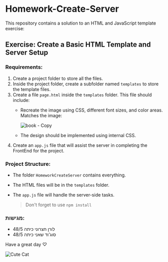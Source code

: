 # Homework-Create-Server

This repository contains a solution to an HTML and JavaScript template exercise:

## Exercise: Create a Basic HTML Template and Server Setup

### Requirements:
1. Create a project folder to store all the files.
2. Inside the project folder, create a subfolder named `templates` to store the template files.
3. Create a file `page.html` inside the `templates` folder. This file should include:
   - Recreate the image using CSS, different font sizes, and color areas. Matches the image:
     
     ![book - Copy](https://github.com/user-attachments/assets/04ae82a4-2cb2-4250-88cf-43cb8a3e53d1)
     
   - The design should be implemented using internal CSS.
4. Create an `app.js` file that will assist the server in completing the FrontEnd for the project.

### Project Structure:
- The folder `HomeworkCreateServer` contains everything.
- The HTML files will be in the `templates` folder.
- The `app.js` file will handle the server-side tasks.

  > Don't forget to use `npm install`

### מגישות:
- לורן חצרוני כיתה 48/5
- סוג'וד שאני כיתה 48/5


Have a great day ♡

![Cute Cat](https://github.com/user-attachments/assets/6795731d-e292-448e-8057-ff67fd7ff295)

